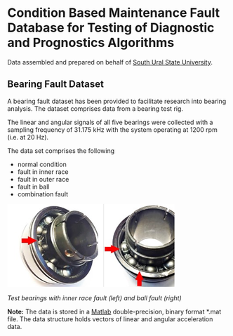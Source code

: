 # Condition Based Maintenance Fault Database for Testing of Diagnostic and Prognostics Algorithms
Data assembled and prepared on behalf of [South Ural State University](https://www.susu.ru/en).

## Bearing Fault Dataset
A bearing fault dataset has been provided to facilitate research into bearing analysis. The dataset comprises data from a bearing test rig.

The linear and angular signals of all five bearings were collected with a sampling frequency of 31.175 kHz with the system operating at 1200 rpm (i.e. at 20 Hz).

The data set comprises the following
- normal condition
- fault in inner race
- fault in outer race
- fault in ball
- combination fault


![](https://github.com/ellkrauze/fault-data-sets/blob/main/bearing_picture.jpg?raw=true)

*Test bearings with inner race fault (left) and ball fault (right)*


**Note:** The data is stored in a [Matlab](https://www.mathworks.com/products/matlab.html) double-precision, binary format *.mat file. The data structure holds vectors of linear and angular acceleration data.
